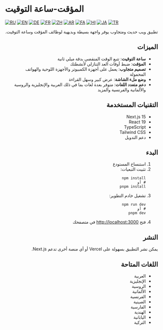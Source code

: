 # المؤقت-ساعة التوقيت

[![RU](https://img.shields.io/badge/Русский-🇷🇺-blue.svg)](README.ru.md)
[![EN](https://img.shields.io/badge/English-🇬🇧-red.svg)](README.md)
[![DE](https://img.shields.io/badge/Deutsch-🇩🇪-gold.svg)](README.de.md)
[![FR](https://img.shields.io/badge/Français-🇫🇷-purple.svg)](README.fr.md)
[![ZH](https://img.shields.io/badge/中文-🇨🇳-maroon.svg)](README.zh.md)
[![AR](https://img.shields.io/badge/العربية-🇦🇪-green.svg)](README.ar.md)
[![FA](https://img.shields.io/badge/فارسی-🇮🇷-orange.svg)](README.fa.md)
[![HI](https://img.shields.io/badge/हिंदी-🇮🇳-teal.svg)](README.hi.md)
[![JA](https://img.shields.io/badge/日本語-🇯🇵-lightblue.svg)](README.ja.md)
[![TR](https://img.shields.io/badge/Türkçe-🇹🇷-darkred.svg)](README.tr.md)

<div dir="rtl">

تطبيق ويب حديث ومتجاوب يوفر واجهة بسيطة وبديهية لوظائف المؤقت وساعة التوقيت.

## الميزات

- **ساعة التوقيت**: تتبع الوقت المنقضي بدقة ميلي ثانية
- **المؤقت**: ضبط أوقات العد التنازلي لأنشطتك
- **تصميم متجاوب**: يعمل على أجهزة الكمبيوتر والأجهزة اللوحية والهواتف المحمولة
- **وضع ملء الشاشة**: عرض كبير وسهل القراءة
- **دعم متعدد اللغات**: متوفر بعدة لغات بما في ذلك العربية والإنجليزية والروسية والألمانية والفرنسية والمزيد

## التقنيات المستخدمة

- Next.js 15
- React 19
- TypeScript
- Tailwind CSS
- دعم التدويل

## البدء

1. استنساخ المستودع
2. تثبيت التبعيات:
   ```
   npm install
   # أو
   pnpm install
   ```
3. تشغيل خادم التطوير:
   ```
   npm run dev
   # أو
   pnpm dev
   ```
4. فتح [http://localhost:3000](http://localhost:3000) في متصفحك

## النشر

يمكن نشر التطبيق بسهولة على Vercel أو أي منصة أخرى تدعم Next.js.

## اللغات المتاحة

- العربية
- الإنجليزية
- الروسية
- الألمانية
- الفرنسية
- الصينية
- الفارسية
- الهندية
- اليابانية
- التركية

</div>
